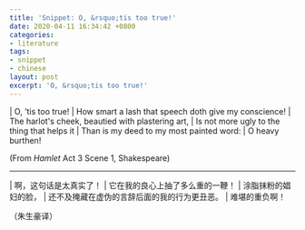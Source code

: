 ```yaml
---
title: 'Snippet: O, &rsquo;tis too true!'
date: 2020-04-11 16:34:42 +0800
categories:
- literature
tags:
- snippet
- chinese
layout: post
excerpt: 'O, &rsquo;tis too true!'
---
```


| O, &rsquo;tis too true!
| How smart a lash that speech doth give my conscience!
| The harlot's cheek, beautied with plastering art,
| Is not more ugly to the thing that helps it
| Than is my deed to my most painted word:
| O heavy burthen!

(From *Hamlet* Act 3 Scene 1, Shakespeare)

---

| 啊，这句话是太真实了！
| 它在我的良心上抽了多么重的一鞭！
| 涂脂抹粉的娼妇的脸，
| 还不及掩藏在虚伪的言辞后面的我的行为更丑恶。
| 难堪的重负啊！

（朱生豪译）
